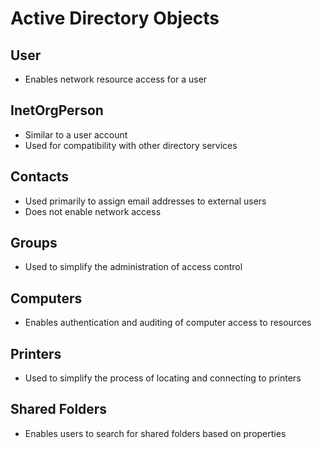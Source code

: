 # Active Directory Objects

## User

* Enables network resource access for a user

## InetOrgPerson

* Similar to a user account
* Used for compatibility with other directory services

## Contacts

* Used primarily to assign email addresses to external users
* Does not enable network access

## Groups

* Used to simplify the administration of access control

## Computers

* Enables authentication and auditing of computer access to resources

## Printers

* Used to simplify the process of locating and connecting to printers

## Shared Folders

* Enables users to search for shared folders based on properties
